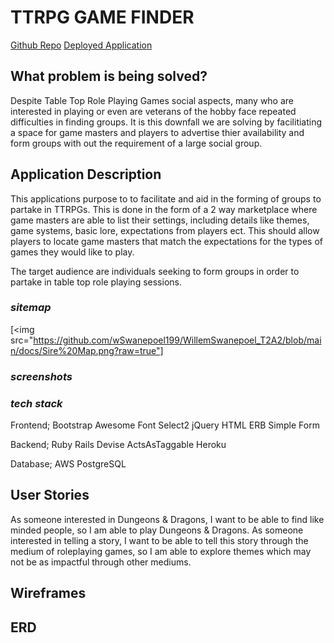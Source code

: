 # **TTRPG GAME FINDER**

[Github Repo](https://github.com/wSwanepoel199/WillemSwanepoel_T2A2)
[Deployed Application](https://willemswanepoelt2a2.herokuapp.com/)

## **What problem is being solved?**

Despite Table Top Role Playing Games social aspects, many who are interested in playing or even are veterans of the hobby face repeated difficulties in finding groups. It is this downfall we are solving by facilitiating a space for game masters and players to advertise thier availability and form groups with out the requirement of a large social group.

## **Application Description**

This applications purpose to to facilitate and aid in the forming of groups to partake in TTRPGs. This is done in the form of a 2 way marketplace where game masters are able to list their settings, including details like themes, game systems, basic lore, expectations from players ect. This should allow players to locate game masters that match the expectations for the types of games they would like to play.

The target audience are individuals seeking to form groups in order to partake in table top role playing sessions.

### *sitemap*

[<img src="https://github.com/wSwanepoel199/WillemSwanepoel_T2A2/blob/main/docs/Sire%20Map.png?raw=true"]

### *screenshots*

### *tech stack*

Frontend;
Bootstrap
Awesome Font
Select2
jQuery
HTML
ERB
Simple Form

Backend;
Ruby
Rails
Devise
ActsAsTaggable
Heroku

Database;
AWS
PostgreSQL

## **User Stories**

As someone interested in Dungeons & Dragons, I want to be able to find like minded people, so I am able to play Dungeons & Dragons.
As someone interested in telling a story, I want to be able to tell this story through the medium of roleplaying games, so I am able to explore themes which may not be as impactful through other mediums.

## **Wireframes**

## **ERD**
